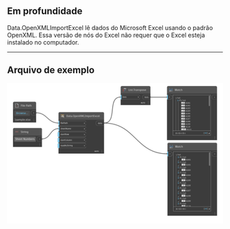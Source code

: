 ## Em profundidade
Data.OpenXMLImportExcel lê dados do Microsoft Excel usando o padrão OpenXML. Essa versão de nós do Excel não requer que o Excel esteja instalado no computador.
___
## Arquivo de exemplo

![Data.OpenXMLImportExcel](./DSOffice.Data.OpenXMLImportExcel_img.png)
